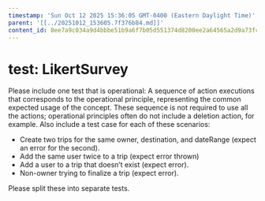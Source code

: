 ```yaml
---
timestamp: 'Sun Oct 12 2025 15:36:05 GMT-0400 (Eastern Daylight Time)'
parent: '[[../20251012_153605.7f376b84.md]]'
content_id: 8ee7a9c034a9d4bbbe51b9a6f7b05d551374d8200ee2a64565a2d9a73fc247a7
---
```


# test: LikertSurvey

Please include one test that is operational: A sequence of action executions that corresponds to the operational principle, representing the common expected usage of the concept. These sequence is not required to use all the actions; operational principles often do not include a deletion action, for example. Also include a test case for each of these scenarios:

* Create two trips for the same owner, destination, and dateRange (expect an error for the second).
* Add the same user twice to a trip (expect error thrown)
* Add a user to a trip that doesn’t exist (expect error).
* Non-owner trying to finalize a trip (expect error).

Please split these into separate tests.
